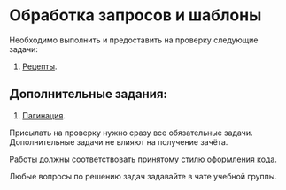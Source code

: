 # Обработка запросов и шаблоны

Необходимо выполнить и предоставить на проверку следующие задачи:

1. [Рецепты](./app_recipes).

## Дополнительные задания:

1. [Пагинация](./pagination).

Присылать на проверку нужно сразу все обязательные задачи. Дополнительные задачи не влияют на получение зачёта.

Работы должны соответствовать
принятому [стилю оформления кода](https://github.com/netology-code/codestyle/tree/master/python).

Любые вопросы по решению задач задавайте в чате учебной группы.
